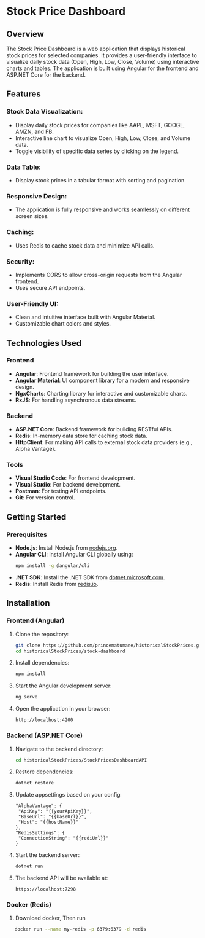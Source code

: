 # Stock Price Dashboard

## Overview

The Stock Price Dashboard is a web application that displays historical stock prices for selected companies. It provides a user-friendly interface to visualize daily stock data (Open, High, Low, Close, Volume) using interactive charts and tables. The application is built using Angular for the frontend and ASP.NET Core for the backend.

## Features

### Stock Data Visualization:

- Display daily stock prices for companies like AAPL, MSFT, GOOGL, AMZN, and FB.
- Interactive line chart to visualize Open, High, Low, Close, and Volume data.
- Toggle visibility of specific data series by clicking on the legend.

### Data Table:

- Display stock prices in a tabular format with sorting and pagination.

### Responsive Design:

- The application is fully responsive and works seamlessly on different screen sizes.

### Caching:

- Uses Redis to cache stock data and minimize API calls.

### Security:

- Implements CORS to allow cross-origin requests from the Angular frontend.
- Uses secure API endpoints.

### User-Friendly UI:

- Clean and intuitive interface built with Angular Material.
- Customizable chart colors and styles.

## Technologies Used

### Frontend

- **Angular**: Frontend framework for building the user interface.
- **Angular Material**: UI component library for a modern and responsive design.
- **NgxCharts**: Charting library for interactive and customizable charts.
- **RxJS**: For handling asynchronous data streams.

### Backend

- **ASP.NET Core**: Backend framework for building RESTful APIs.
- **Redis**: In-memory data store for caching stock data.
- **HttpClient**: For making API calls to external stock data providers (e.g., Alpha Vantage).

### Tools

- **Visual Studio Code**: For frontend development.
- **Visual Studio**: For backend development.
- **Postman**: For testing API endpoints.
- **Git**: For version control.

## Getting Started

### Prerequisites

- **Node.js**: Install Node.js from [nodejs.org](https://nodejs.org/).
- **Angular CLI**: Install Angular CLI globally using:
  ```bash
  npm install -g @angular/cli
  ```
- **.NET SDK**: Install the .NET SDK from [dotnet.microsoft.com](https://dotnet.microsoft.com/).
- **Redis**: Install Redis from [redis.io](https://redis.io/).

## Installation

### Frontend (Angular)

1. Clone the repository:
   ```bash
   git clone https://github.com/princematumane/historicalStockPrices.git
   cd historicalStockPrices/stock-dashboard
   ```
2. Install dependencies:
   ```bash
   npm install
   ```
3. Start the Angular development server:
   ```bash
   ng serve
   ```
4. Open the application in your browser:
   ```
   http://localhost:4200
   ```

### Backend (ASP.NET Core)

1. Navigate to the backend directory:
   ```bash
   cd historicalStockPrices/StockPricesDashboardAPI
   ```
2. Restore dependencies:
   ```bash
   dotnet restore
   ```
3. Update appsettings based on your config
   ```
   "AlphaVantage": {
    "ApiKey": "{{yourApiKey}}",
    "BaseUrl": "{{baseUrl}}",
    "Host": "{{hostName}}"
   },
   "RedisSettings": {
    "ConnectionString": "{{rediUrl}}"
   }
   ```
4. Start the backend server:
   ```bash
   dotnet run
   ```
5. The backend API will be available at:
   ```
   https://localhost:7298
   ```

### Docker (Redis)

1. Download docker, Then run

```bash
   docker run --name my-redis -p 6379:6379 -d redis
```
